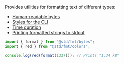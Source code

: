 Provides utilities for formatting text of different types:

- [Human-readable bytes](https://jsr.io/@std/fmt/doc/bytes/~)
- [Styles for the CLI](https://jsr.io/@std/fmt/doc/colors/~)
- [Time duration](https://jsr.io/@std/fmt/doc/duration/~)
- [Printing formatted strings to stdout](https://jsr.io/@std/fmt/doc/printf/~)

```ts
import { format } from "@std/fmt/bytes";
import { red } from "@std/fmt/colors";

console.log(red(format(1337))); // Prints "1.34 kB"
```
